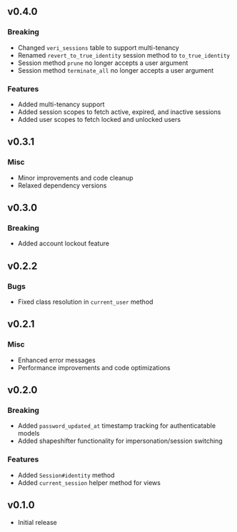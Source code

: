 ## v0.4.0

### Breaking

- Changed `veri_sessions` table to support multi-tenancy
- Renamed `revert_to_true_identity` session method to `to_true_identity`
- Session method `prune` no longer accepts a user argument
- Session method `terminate_all` no longer accepts a user argument

### Features

- Added multi-tenancy support
- Added session scopes to fetch active, expired, and inactive sessions
- Added user scopes to fetch locked and unlocked users

## v0.3.1

### Misc

- Minor improvements and code cleanup
- Relaxed dependency versions

## v0.3.0

### Breaking

- Added account lockout feature

## v0.2.2

### Bugs

- Fixed class resolution in `current_user` method

## v0.2.1

### Misc

- Enhanced error messages
- Performance improvements and code optimizations

## v0.2.0

### Breaking

- Added `password_updated_at` timestamp tracking for authenticatable models
- Added shapeshifter functionality for impersonation/session switching

### Features

- Added `Session#identity` method
- Added `current_session` helper method for views

## v0.1.0

- Initial release
